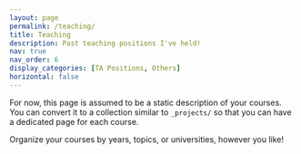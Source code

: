 ```yaml
---
layout: page
permalink: /teaching/
title: Teaching
description: Past teaching positions I've held!
nav: true
nav_order: 6
display_categories: [TA Positions, Others]
horizontal: false
---
```



For now, this page is assumed to be a static description of your courses. You can convert it to a collection similar to `_projects/` so that you can have a dedicated page for each course.

Organize your courses by years, topics, or universities, however you like!
